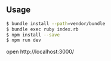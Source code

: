## Usage

```bash
$ bundle install --path=vendor/bundle
$ bundle exec ruby index.rb
$ npm install --save
$ npm run dev
```

open http://localhost:3000/
